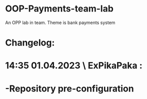 # OOP-Payments-team-lab
An OPP lab in team. Theme is bank payments system

# Changelog:
# 14:35 01.04.2023 \ ExPikaPaka : 
# -Repository pre-configuration
